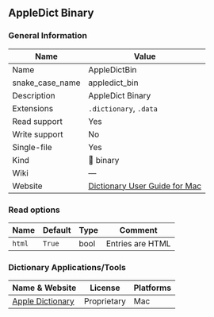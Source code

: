 
## AppleDict Binary ##

### General Information ###
Name | Value
---- | -------
Name | AppleDictBin
snake_case_name | appledict_bin
Description | AppleDict Binary
Extensions | `.dictionary`, `.data`
Read support | Yes
Write support | No
Single-file | Yes
Kind | 🔢 binary
Wiki | ―
Website | [Dictionary User Guide for Mac](https://support.apple.com/en-gu/guide/dictionary/welcome/mac)


### Read options ###
Name | Default | Type | Comment
---- | ------- | ---- | -------
`html` | `True` | bool | Entries are HTML


### Dictionary Applications/Tools ###
Name & Website | License | Platforms
-------------- | ------- | ---------
[Apple Dictionary](https://support.apple.com/en-gu/guide/dictionary/welcome/mac) | Proprietary | Mac
